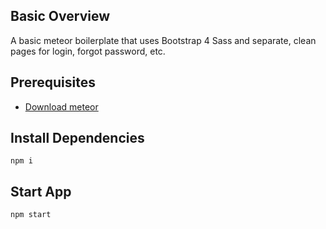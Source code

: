 ## Basic Overview

A basic meteor boilerplate that uses Bootstrap 4 Sass and separate, clean pages for login, forgot password, etc.

## Prerequisites

* [Download meteor](https://www.meteor.com/install)

## Install Dependencies
```
npm i
```

## Start App
```
npm start
```
